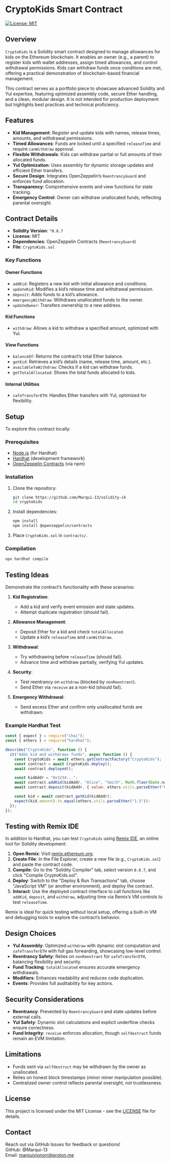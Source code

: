 # CryptoKids Smart Contract

[![License: MIT](https://img.shields.io/badge/License-MIT-yellow.svg)](https://opensource.org/licenses/MIT)

## Overview

`CryptoKids` is a Solidity smart contract designed to manage allowances for kids on the Ethereum blockchain. It enables an owner (e.g., a parent) to register kids with wallet addresses, assign timed allowances, and control withdrawal permissions. Kids can withdraw funds once conditions are met, offering a practical demonstration of blockchain-based financial management.

This contract serves as a portfolio piece to showcase advanced Solidity and Yul expertise, featuring optimized assembly code, secure Ether handling, and a clean, modular design. It is not intended for production deployment but highlights best practices and technical proficiency.

## Features

- **Kid Management**: Register and update kids with names, release times, amounts, and withdrawal permissions.
- **Timed Allowances**: Funds are locked until a specified `releaseTime` and require `canWithdraw` approval.
- **Flexible Withdrawals**: Kids can withdraw partial or full amounts of their allocated funds.
- **Yul Optimization**: Uses assembly for dynamic storage updates and efficient Ether transfers.
- **Secure Design**: Integrates OpenZeppelin’s `ReentrancyGuard` and enforces fund allocation.
- **Transparency**: Comprehensive events and view functions for state tracking.
- **Emergency Control**: Owner can withdraw unallocated funds, reflecting parental oversight.

## Contract Details

- **Solidity Version**: `^0.8.7`
- **License**: MIT
- **Dependencies**: OpenZeppelin Contracts (`ReentrancyGuard`)
- **File**: `CryptoKids.sol`

### Key Functions

#### Owner Functions
- `addKid`: Registers a new kid with initial allowance and conditions.
- `updateKid`: Modifies a kid’s release time and withdrawal permission.
- `deposit`: Adds funds to a kid’s allowance.
- `emergencyWithdraw`: Withdraws unallocated funds to the owner.
- `updateOwner`: Transfers ownership to a new address.

#### Kid Functions
- `withdraw`: Allows a kid to withdraw a specified amount, optimized with Yul.

#### View Functions
- `balanceOf`: Returns the contract’s total Ether balance.
- `getKid`: Retrieves a kid’s details (name, release time, amount, etc.).
- `availableToWithdraw`: Checks if a kid can withdraw funds.
- `getTotalAllocated`: Shows the total funds allocated to kids.

#### Internal Utilities
- `safeTransferETH`: Handles Ether transfers with Yul, optimized for flexibility.

## Setup

To explore this contract locally:

### Prerequisites
- [Node.js](https://nodejs.org/) (for Hardhat)
- [Hardhat](https://hardhat.org/) (development framework)
- [OpenZeppelin Contracts](https://github.com/OpenZeppelin/openzeppelin-contracts) (via npm)

### Installation
1. Clone the repository:
   ```bash
   git clone https://github.com/Marqui-13/solidity-ck
   cd cryptokids
   ```
2. Install dependencies:
   ```bash
   npm install
   npm install @openzeppelin/contracts
   ```
3. Place `CryptoKids.sol` in `contracts/`.

### Compilation
```bash
npx hardhat compile
```

## Testing Ideas

Demonstrate the contract’s functionality with these scenarios:

1. **Kid Registration**:
   - Add a kid and verify event emission and state updates.
   - Attempt duplicate registration (should fail).

2. **Allowance Management**:
   - Deposit Ether for a kid and check `totalAllocated`.
   - Update a kid’s `releaseTime` and `canWithdraw`.

3. **Withdrawal**:
   - Try withdrawing before `releaseTime` (should fail).
   - Advance time and withdraw partially, verifying Yul updates.

4. **Security**:
   - Test reentrancy on `withdraw` (blocked by `nonReentrant`).
   - Send Ether via `receive` as a non-kid (should fail).

5. **Emergency Withdrawal**:
   - Send excess Ether and confirm only unallocated funds are withdrawn.

### Example Hardhat Test
```javascript
const { expect } = require("chai");
const { ethers } = require("hardhat");

describe("CryptoKids", function () {
  it("Adds kid and withdraws funds", async function () {
    const CryptoKids = await ethers.getContractFactory("CryptoKids");
    const contract = await CryptoKids.deploy();
    await contract.deployed();

    const kidAddr = "0x1234...";
    await contract.addKid(kidAddr, "Alice", "Smith", Math.floor(Date.now() / 1000) + 3600, ethers.utils.parseEther("1"), true);
    await contract.deposit(kidAddr, { value: ethers.utils.parseEther("0.5") });

    const kid = await contract.getKid(kidAddr);
    expect(kid.amount).to.equal(ethers.utils.parseEther("1.5"));
  });
});
```
## Testing with Remix IDE

In addition to Hardhat, you can test `CryptoKids` using [Remix IDE](https://remix.ethereum.org/), an online tool for Solidity development:

1. **Open Remix**: Visit [remix.ethereum.org](https://remix.ethereum.org/).
2. **Create File**: In the File Explorer, create a new file (e.g., `CryptoKids.sol`) and paste the contract code.
3. **Compile**: Go to the "Solidity Compiler" tab, select version `0.8.7`, and click "Compile CryptoKids.sol".
4. **Deploy**: Switch to the "Deploy & Run Transactions" tab, choose "JavaScript VM" (or another environment), and deploy the contract.
5. **Interact**: Use the deployed contract interface to call functions like `addKid`, `deposit`, and `withdraw`, adjusting time via Remix’s VM controls to test `releaseTime`.

Remix is ideal for quick testing without local setup, offering a built-in VM and debugging tools to explore the contract’s behavior.

## Design Choices

- **Yul Assembly**: Optimized `withdraw` with dynamic slot computation and `safeTransferETH` with full gas forwarding, showcasing low-level control.
- **Reentrancy Safety**: Relies on `nonReentrant` for `safeTransferETH`, balancing flexibility and security.
- **Fund Tracking**: `totalAllocated` ensures accurate emergency withdrawals.
- **Modifiers**: Enhances readability and reduces code duplication.
- **Events**: Provides full auditability for key actions.

## Security Considerations

- **Reentrancy**: Prevented by `ReentrancyGuard` and state updates before external calls.
- **Yul Safety**: Dynamic slot calculations and explicit underflow checks ensure correctness.
- **Fund Integrity**: `receive` enforces allocation, though `selfdestruct` funds remain an EVM limitation.

## Limitations

- Funds sent via `selfdestruct` may be withdrawn by the owner as unallocated.
- Relies on honest block timestamps (minor miner manipulation possible).
- Centralized owner control reflects parental oversight, not trustlessness.

## License

This project is licensed under the MIT License - see the [LICENSE](LICENSE.md) file for details.

## Contact

Reach out via GitHub Issues for feedback or questions! <br>
GitHub: @Marqui-13<br>
Email: marquivionorr@proton.me

